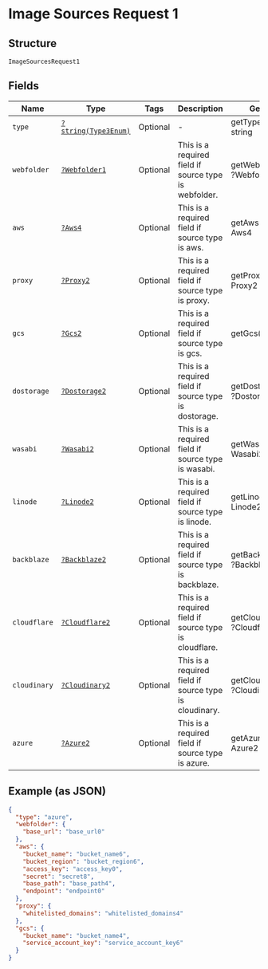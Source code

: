 
# Image Sources Request 1

## Structure

`ImageSourcesRequest1`

## Fields

| Name | Type | Tags | Description | Getter | Setter |
|  --- | --- | --- | --- | --- | --- |
| `type` | [`?string(Type3Enum)`](../../doc/models/type-3-enum.md) | Optional | - | getType(): ?string | setType(?string type): void |
| `webfolder` | [`?Webfolder1`](../../doc/models/webfolder-1.md) | Optional | This is a required field if source type is webfolder. | getWebfolder(): ?Webfolder1 | setWebfolder(?Webfolder1 webfolder): void |
| `aws` | [`?Aws4`](../../doc/models/aws-4.md) | Optional | This is a required field if source type is aws. | getAws(): ?Aws4 | setAws(?Aws4 aws): void |
| `proxy` | [`?Proxy2`](../../doc/models/proxy-2.md) | Optional | This is a required field if source type is proxy. | getProxy(): ?Proxy2 | setProxy(?Proxy2 proxy): void |
| `gcs` | [`?Gcs2`](../../doc/models/gcs-2.md) | Optional | This is a required field if source type is gcs. | getGcs(): ?Gcs2 | setGcs(?Gcs2 gcs): void |
| `dostorage` | [`?Dostorage2`](../../doc/models/dostorage-2.md) | Optional | This is a required field if source type is dostorage. | getDostorage(): ?Dostorage2 | setDostorage(?Dostorage2 dostorage): void |
| `wasabi` | [`?Wasabi2`](../../doc/models/wasabi-2.md) | Optional | This is a required field if source type is wasabi. | getWasabi(): ?Wasabi2 | setWasabi(?Wasabi2 wasabi): void |
| `linode` | [`?Linode2`](../../doc/models/linode-2.md) | Optional | This is a required field if source type is linode. | getLinode(): ?Linode2 | setLinode(?Linode2 linode): void |
| `backblaze` | [`?Backblaze2`](../../doc/models/backblaze-2.md) | Optional | This is a required field if source type is backblaze. | getBackblaze(): ?Backblaze2 | setBackblaze(?Backblaze2 backblaze): void |
| `cloudflare` | [`?Cloudflare2`](../../doc/models/cloudflare-2.md) | Optional | This is a required field if source type is cloudflare. | getCloudflare(): ?Cloudflare2 | setCloudflare(?Cloudflare2 cloudflare): void |
| `cloudinary` | [`?Cloudinary2`](../../doc/models/cloudinary-2.md) | Optional | This is a required field if source type is cloudinary. | getCloudinary(): ?Cloudinary2 | setCloudinary(?Cloudinary2 cloudinary): void |
| `azure` | [`?Azure2`](../../doc/models/azure-2.md) | Optional | This is a required field if source type is azure. | getAzure(): ?Azure2 | setAzure(?Azure2 azure): void |

## Example (as JSON)

```json
{
  "type": "azure",
  "webfolder": {
    "base_url": "base_url0"
  },
  "aws": {
    "bucket_name": "bucket_name6",
    "bucket_region": "bucket_region6",
    "access_key": "access_key0",
    "secret": "secret8",
    "base_path": "base_path4",
    "endpoint": "endpoint0"
  },
  "proxy": {
    "whitelisted_domains": "whitelisted_domains4"
  },
  "gcs": {
    "bucket_name": "bucket_name4",
    "service_account_key": "service_account_key6"
  }
}
```

